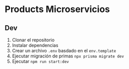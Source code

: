 # Products Microservicios

## Dev

1. Clonar el repositorio
2. Instalar dependencias
3. Crear un archivo `.env` basdado en el `env.template`
4. Ejecutar migración de primas `npx prisma migrate dev`
5. Ejecutar `npm run start:dev`

